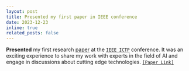 ```yaml
---
layout: post
title: Presented my first paper in IEEE conference 
date: 2023-12-23 
inline: true
related_posts: false
---
```

**Presented** my first research [paper](https://ieeexplore.ieee.org/document/10490454/) at the [`IEEE ICTP`](https://ieeexplore.ieee.org/xpl/conhome/10490448/proceeding) conference. It was an exciting experience to share my work with experts in the field of AI and engage in discussions about cutting edge technologies. [`[Paper Link]`](https://ieeexplore.ieee.org/document/10490454/)